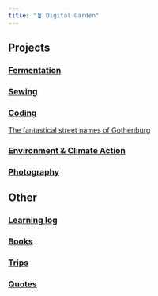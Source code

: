 ```yaml
---
title: "🪴 Digital Garden"
---
```

## Projects

### [Fermentation](projects/fermentation/fermentation_main.md)

### [Sewing](sewing/sewing_main.md)

### [Coding](projects/coding/coding_main.md)
[The fantastical street names of Gothenburg](https://silfaz.github.io/gbgclusters/)

### [Environment & Climate Action](climate/climate_main.md)

### [Photography](photography/photography_main.md)


## Other

### [Learning log](blog/learning_log.md)

### [Books](projects/books/books_main.md)

### [Trips](trips/trips_main.md)

### [Quotes](quotes.md)
